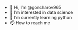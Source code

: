 - 👋 Hi, I’m @goncharov965
- 👀 I’m interested in data science
- 🌱 I’m currently learning python
- 📫 How to reach me 

<!---
goncharov965/goncharov965 is a ✨ special ✨ repository because its `README.md` (this file) appears on your GitHub profile.
You can click the Preview link to take a look at your changes.
--->
